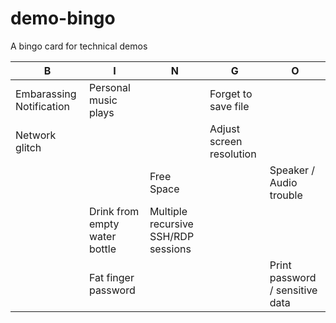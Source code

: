 # demo-bingo
A bingo card for technical demos

|B   |I   |N   |G   |O   |
|---|---|---|---|---|
|Embarassing Notification   |Personal music plays   |   |Forget to save file   |   |
|Network glitch   |   |   |Adjust screen resolution   |   |
|   |   |Free Space   |   |Speaker / Audio trouble   |
|   |Drink from empty water bottle   |Multiple recursive SSH/RDP sessions   |   |   |
|   |Fat finger password   |   |   |Print password / sensitive data   |
